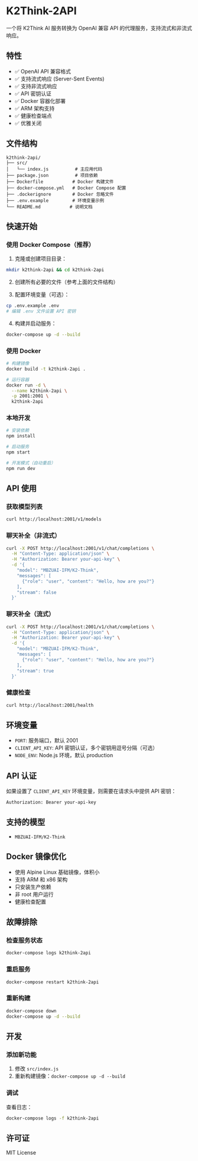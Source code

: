 # K2Think-2API

一个将 K2Think AI 服务转换为 OpenAI 兼容 API 的代理服务，支持流式和非流式响应。

## 特性

- ✅ OpenAI API 兼容格式
- ✅ 支持流式响应 (Server-Sent Events)
- ✅ 支持非流式响应
- ✅ API 密钥认证
- ✅ Docker 容器化部署
- ✅ ARM 架构支持
- ✅ 健康检查端点
- ✅ 优雅关闭

## 文件结构

```
k2think-2api/
├── src/
│   └── index.js          # 主应用代码
├── package.json          # 项目依赖
├── Dockerfile           # Docker 构建文件
├── docker-compose.yml   # Docker Compose 配置
├── .dockerignore        # Docker 忽略文件
├── .env.example         # 环境变量示例
└── README.md           # 说明文档
```

## 快速开始

### 使用 Docker Compose（推荐）

1. 克隆或创建项目目录：
```bash
mkdir k2think-2api && cd k2think-2api
```

2. 创建所有必要的文件（参考上面的文件结构）

3. 配置环境变量（可选）：
```bash
cp .env.example .env
# 编辑 .env 文件设置 API 密钥
```

4. 构建并启动服务：
```bash
docker-compose up -d --build
```

### 使用 Docker

```bash
# 构建镜像
docker build -t k2think-2api .

# 运行容器
docker run -d \
  --name k2think-2api \
  -p 2001:2001 \
  k2think-2api
```

### 本地开发

```bash
# 安装依赖
npm install

# 启动服务
npm start

# 开发模式（自动重启）
npm run dev
```

## API 使用

### 获取模型列表

```bash
curl http://localhost:2001/v1/models
```

### 聊天补全（非流式）

```bash
curl -X POST http://localhost:2001/v1/chat/completions \
  -H "Content-Type: application/json" \
  -H "Authorization: Bearer your-api-key" \
  -d '{
    "model": "MBZUAI-IFM/K2-Think",
    "messages": [
      {"role": "user", "content": "Hello, how are you?"}
    ],
    "stream": false
  }'
```

### 聊天补全（流式）

```bash
curl -X POST http://localhost:2001/v1/chat/completions \
  -H "Content-Type: application/json" \
  -H "Authorization: Bearer your-api-key" \
  -d '{
    "model": "MBZUAI-IFM/K2-Think",
    "messages": [
      {"role": "user", "content": "Hello, how are you?"}
    ],
    "stream": true
  }'
```

### 健康检查

```bash
curl http://localhost:2001/health
```

## 环境变量

- `PORT`: 服务端口，默认 2001
- `CLIENT_API_KEY`: API 密钥认证，多个密钥用逗号分隔（可选）
- `NODE_ENV`: Node.js 环境，默认 production

## API 认证

如果设置了 `CLIENT_API_KEY` 环境变量，则需要在请求头中提供 API 密钥：

```
Authorization: Bearer your-api-key
```

## 支持的模型

- `MBZUAI-IFM/K2-Think`

## Docker 镜像优化

- 使用 Alpine Linux 基础镜像，体积小
- 支持 ARM 和 x86 架构
- 只安装生产依赖
- 非 root 用户运行
- 健康检查配置

## 故障排除

### 检查服务状态
```bash
docker-compose logs k2think-2api
```

### 重启服务
```bash
docker-compose restart k2think-2api
```

### 重新构建
```bash
docker-compose down
docker-compose up -d --build
```

## 开发

### 添加新功能
1. 修改 `src/index.js`
2. 重新构建镜像：`docker-compose up -d --build`

### 调试
查看日志：
```bash
docker-compose logs -f k2think-2api
```

## 许可证

MIT License
